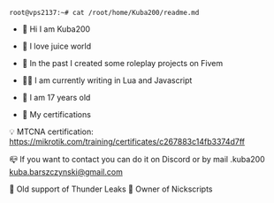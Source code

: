 ```console
root@vps2137:~# cat /root/home/Kuba200/readme.md
```

- 👋 Hi I am Kuba200
  
- 🤖 I love juice world
- 🌱 In the past I created some roleplay projects on Fivem
- 👨‍💻 I am currently writing in Lua and Javascript
- 🎯 I am 17 years old

- 📃 My certifications 

💡 MTCNA certification: https://mikrotik.com/training/certificates/c267883c14fb3374d7ff

📪 If you want to contact you can do it on Discord or by mail 
.kuba200
kuba.barszczynski@gmail.com

📃 Old support of Thunder Leaks 
💜 Owner of Nickscripts


